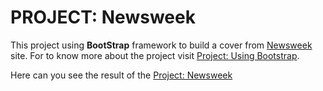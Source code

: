 # PROJECT: Newsweek

This project using **BootStrap** framework to build a cover from [Newsweek](http://www.newsweek.com) site.
For to know more about the project visit [Project: Using Bootstrap](https://www.theodinproject.com/courses/html5-and-css3).

Here can you see the result of the [Project: Newsweek]()
